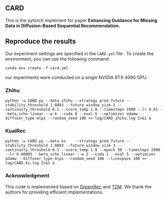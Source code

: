 ## CARD
This is the pytorch implement for paper **Enhancing Guidance for Missing Data in Diffusion-Based Sequential Recommendation.**
## Reproduce the results

Our experiment settings are specified in the `CARD.yml` file . To create the environment, you can use the following command:

```
conda env create -f card.yml
```
our experiments were conducted on a single NVIDIA RTX 4090 GPU.

### Zhihu
```
python -u CARD.py --data zhihu --strategy pred_future --stability_threshold 1.8893 --future_window_size 3 --continuity_threshold 0.1 --score_temp 1.0 --timesteps 1000 --lr 0.01 --beta_sche linear --w 6 --cuda 0 --eval 5 --optimizer adamw --diffuser_type mlp1 --random_seed 100 >> log/CARD_zhihu.log 2>&1 &
```

### KuaiRec

```
python -u CARD.py --data ks    --strategy pred_future --stability_threshold 1.8893 --future_window_size 3 --continuity_threshold 0.1 --score_temp 1.0 --epoch 30 --timesteps 2000 --lr 0.00005 --beta_sche linear --w 2 --cuda 1 --eval 5 --optimizer adamw --diffuser_type mlp1 --random_seed 100 --linespace 100 >> log/CARD_ks.log 2>&1 &
```

### Acknowledgment

This code is implemented based on [DreamRec](https://github.com/YangZhengyi98/DreamRec) and [TDM](https://github.com/maowenyu-11/TDM/tree/main). We thank the authors for providing efficient implementations.
